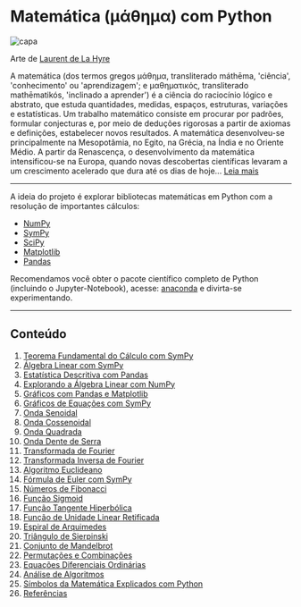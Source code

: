 # Matemática (μάθημα) com Python

![capa](https://i.imgur.com/Z37kloc.jpg "capa")

Arte de [Laurent de La Hyre](https://en.wikipedia.org/wiki/Laurent_de_La_Hyre)

A matemática (dos termos gregos μάθημα, transliterado máthēma, 'ciência', 'conhecimento' ou 'aprendizagem'; e μαθηματικός, transliterado mathēmatikós, 'inclinado a aprender') é a ciência do raciocínio lógico e abstrato, que estuda quantidades, medidas, espaços, estruturas, variações e estatísticas. Um trabalho matemático consiste em procurar por padrões, formular conjecturas e, por meio de deduções rigorosas a partir de axiomas e definições, estabelecer novos resultados. A matemática desenvolveu-se principalmente na Mesopotâmia, no Egito, na Grécia, na Índia e no Oriente Médio. A partir da Renascença, o desenvolvimento da matemática intensificou-se na Europa, quando novas descobertas científicas levaram a um crescimento acelerado que dura até os dias de hoje... [Leia mais](https://pt.wikipedia.org/wiki/Matem%C3%A1tica)

---------------------------------------

A ideia do projeto é explorar bibliotecas matemáticas em Python com a resolução de importantes cálculos:

- [NumPy](http://www.numpy.org/)
- [SymPy](https://www.sympy.org/en/index.html)
- [SciPy](https://www.scipy.org/)
- [Matplotlib](https://matplotlib.org/)
- [Pandas](https://pandas.pydata.org/)

Recomendamos você obter o pacote científico completo de Python (incluindo o Jupyter-Notebook), acesse: [anaconda](https://www.anaconda.com/distribution/) e divirta-se experimentando.

---------------------------------------

## Conteúdo

01. [Teorema Fundamental do Cálculo com SymPy](https://nbviewer.jupyter.org/github/the-akira/Python-Matematica/blob/master/jupyter_notebooks/calculo.ipynb)
02. [Álgebra Linear com SymPy](https://nbviewer.jupyter.org/github/the-akira/Python-Matematica/blob/master/jupyter_notebooks/linear_algebra.ipynb)
03. [Estatística Descritiva com Pandas](https://nbviewer.jupyter.org/github/the-akira/Python-Matematica/blob/master/jupyter_notebooks/estatistica_descritiva.ipynb)
04. [Explorando a Álgebra Linear com NumPy](https://nbviewer.jupyter.org/github/the-akira/Python-Matematica/blob/master/jupyter_notebooks/explorando_numpy.ipynb)
05. [Gráficos com Pandas e Matplotlib](https://nbviewer.jupyter.org/github/the-akira/Python-Matematica/blob/master/jupyter_notebooks/pandas_graficos.ipynb)
06. [Gráficos de Equações com SymPy](https://nbviewer.jupyter.org/github/the-akira/Python-Matematica/blob/master/jupyter_notebooks/sympy_graficos.ipynb)
07. [Onda Senoidal](https://nbviewer.jupyter.org/github/the-akira/Python-Matematica/blob/master/jupyter_notebooks/onda_senoidal.ipynb)
08. [Onda Cossenoidal](https://nbviewer.jupyter.org/github/the-akira/Python-Matematica/blob/master/jupyter_notebooks/onda_cossenoidal.ipynb)
09. [Onda Quadrada](https://nbviewer.jupyter.org/github/the-akira/Python-Matematica/blob/master/jupyter_notebooks/onda_quadrada.ipynb)
10. [Onda Dente de Serra](https://nbviewer.jupyter.org/github/the-akira/Python-Matematica/blob/master/jupyter_notebooks/onda_dente_de_serra.ipynb)
11. [Transformada de Fourier](https://nbviewer.jupyter.org/github/the-akira/Python-Matematica/blob/master/jupyter_notebooks/transformada_de_fourier.ipynb)
12. [Transformada Inversa de Fourier](https://nbviewer.jupyter.org/github/the-akira/Python-Matematica/blob/master/jupyter_notebooks/transformada_inversa_de_fourier.ipynb)
13. [Algoritmo Euclideano](https://nbviewer.jupyter.org/github/the-akira/Python-Matematica/blob/master/jupyter_notebooks/euclides.ipynb)
14. [Fórmula de Euler com SymPy](https://nbviewer.jupyter.org/github/the-akira/Python-Matematica/blob/master/jupyter_notebooks/formula_euler.ipynb)
15. [Números de Fibonacci](https://nbviewer.jupyter.org/github/the-akira/Python-Matematica/blob/master/jupyter_notebooks/fibonacci_numeros.ipynb)
16. [Função Sigmoid](https://nbviewer.jupyter.org/github/the-akira/Python-Matematica/blob/master/jupyter_notebooks/funcao_sigmoid.ipynb)
17. [Função Tangente Hiperbólica](https://nbviewer.jupyter.org/github/the-akira/Python-Matematica/blob/master/jupyter_notebooks/funcao_tanh.ipynb)
18. [Função de Unidade Linear Retificada](https://nbviewer.jupyter.org/github/the-akira/Python-Matematica/blob/master/jupyter_notebooks/funcao_relu.ipynb)
19. [Espiral de Arquimedes](https://nbviewer.jupyter.org/github/the-akira/Python-Matematica/blob/master/jupyter_notebooks/espiral_arquimedes.ipynb)
20. [Triângulo de Sierpinski](https://nbviewer.jupyter.org/github/the-akira/Python-Matematica/blob/master/jupyter_notebooks/triangulo_sierpinski.ipynb)
21. [Conjunto de Mandelbrot](https://nbviewer.jupyter.org/github/the-akira/Python-Matematica/blob/master/jupyter_notebooks/conjuntomandelbrot.ipynb)
22. [Permutações e Combinações](https://nbviewer.jupyter.org/github/the-akira/Python-Matematica/blob/master/jupyter_notebooks/perm_comb.ipynb)
23. [Equações Diferenciais Ordinárias](https://nbviewer.jupyter.org/github/the-akira/Python-Matematica/blob/master/jupyter_notebooks/equacoes_diferenciais.ipynb)
24. [Análise de Algoritmos](https://nbviewer.jupyter.org/github/the-akira/Python-Matematica/blob/master/jupyter_notebooks/analise_algoritmos.ipynb)
25. [Símbolos da Matemática Explicados com Python](https://nbviewer.jupyter.org/github/the-akira/Python-Matematica/blob/master/jupyter_notebooks/simbolos_matematica.ipynb)
26. [Referências](https://github.com/the-akira/Python-Matematica/blob/master/referencias.md)
